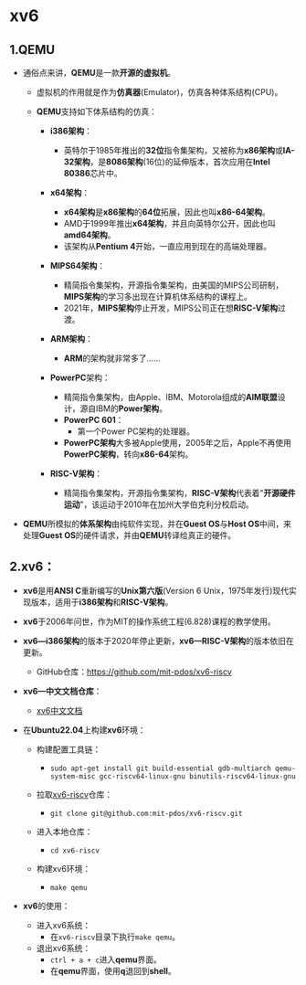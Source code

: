 # xv6

## 1.QEMU

- 通俗点来讲，**QEMU**是一款**开源的虚拟机**。

  - 虚拟机的作用就是作为**仿真器**(Emulator)，仿真各种体系结构(CPU)。

  - **QEMU**支持如下体系结构的仿真：

    - **i386架构**：
      - 英特尔于1985年推出的**32位**指令集架构，又被称为**x86架构**或**IA-32架构**，是**8086架构**(16位)的延伸版本，首次应用在**Intel 80386**芯片中。
    - **x64架构**：
      - **x64架构**是**x86架构**的**64位**拓展，因此也叫**x86-64架构**。
      - AMD于1999年推出**x64架构**，并且向英特尔公开，因此也叫**amd64架构**。
      - 该架构从**Pentium 4**开始，一直应用到现在的高端处理器。
    - **MIPS64架构**：
      - 精简指令集架构，开源指令集架构，由美国的MIPS公司研制，**MIPS架构**的学习多出现在计算机体系结构的课程上。
      - 2021年，**MIPS架构**停止开发，MIPS公司正在想**RISC-V架构**过渡。

    - **ARM架构**：
      - **ARM**的架构就非常多了......

    - **PowerPC**架构：
      - 精简指令集架构，由Apple、IBM、Motorola组成的**AIM联盟**设计，源自IBM的**Power架构**。
      - **PowerPC 601**：
        - 第一个Power PC架构的处理器。
      - **PowerPC架构**大多被Apple使用，2005年之后，Apple不再使用**PowerPC架构**，转向**x86-64**架构。

    - **RISC-V架构**：
      - 精简指令集架构，开源指令集架构，**RISC-V架构**代表着"**开源硬件运动**"，该运动于2010年在加州大学伯克利分校启动。

- **QEMU**所模拟的**体系架构**由纯软件实现，并在**Guest OS**与**Host OS**中间，来处理**Guest OS**的硬件请求，并由**QEMU**转译给真正的硬件。

## 2.xv6：

- **xv6**是用**ANSI C**重新编写的**Unix第六版**(Version 6 Unix，1975年发行)现代实现版本，适用于**i386架构**和**RISC-V架构**。

- **xv6**于2006年问世，作为MIT的操作系统工程(6.828)课程的教学使用。

- **xv6—i386架构**的版本于2020年停止更新，**xv6—RISC-V架构**的版本依旧在更新。

  - GitHub仓库：https://github.com/mit-pdos/xv6-riscv

- **xv6—中文文档仓库**：

  - [xv6中文文档](https://th0ar.gitbooks.io/xv6-chinese/content/)

- 在**Ubuntu22.04**上构建**xv6**环境：

  - 构建配置工具链：

    - ```shell
      sudo apt-get install git build-essential gdb-multiarch qemu-system-misc gcc-riscv64-linux-gnu binutils-riscv64-linux-gnu
      ```

  - 拉取[xv6-riscv](https://github.com/mit-pdos/xv6-riscv)仓库：

    - ```shell
      git clone git@github.com:mit-pdos/xv6-riscv.git
      ```

  - 进入本地仓库：

    - ```shell
      cd xv6-riscv
      ```

  - 构建xv6环境：

    - ```shell
      make qemu
      ```

- **xv6**的使用：
  - 进入xv6系统：
    - 在`xv6-riscv`目录下执行`make qemu`。
  - 退出xv6系统：
    - `ctrl + a + c`进入**qemu**界面。
    - 在**qemu**界面，使用**q**退回到**shell**。